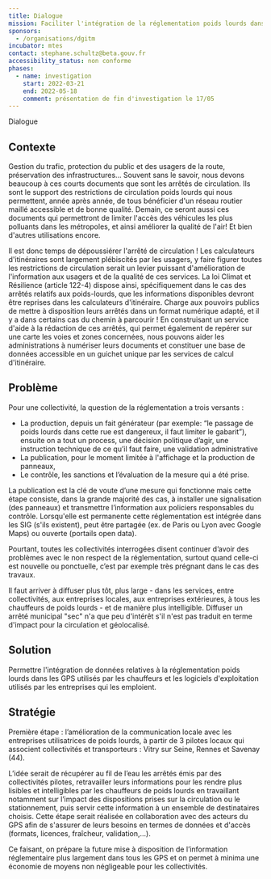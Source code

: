 ```yaml
---
title: Dialogue
mission: Faciliter l'intégration de la réglementation poids lourds dans les GPS routiers
sponsors:
  - /organisations/dgitm
incubator: mtes
contact: stephane.schultz@beta.gouv.fr
accessibility_status: non conforme
phases:
  - name: investigation
    start: 2022-03-21
    end: 2022-05-18
    comment: présentation de fin d'investigation le 17/05
---
```

Dialogue

## Contexte

Gestion du trafic, protection du public et des usagers de la route, préservation des infrastructures... Souvent sans le savoir, nous devons beaucoup à ces courts documents que sont les arrêtés de circulation. Ils sont le support des restrictions de circulation poids lourds qui nous permettent, année après année, de tous bénéficier d'un réseau routier maillé accessible et de bonne qualité. Demain, ce seront aussi ces documents qui permettront de limiter l'accès des véhicules les plus polluants dans les métropoles, et ainsi améliorer la qualité de l'air! Et bien d'autres utilisations encore.

Il est donc temps de dépoussiérer l'arrêté de circulation ! Les calculateurs d'itinéraires sont largement plébiscités par les usagers, y faire figurer toutes les restrictions de circulation serait un levier puissant d'amélioration de l'information aux usagers et de la qualité de ces services. La loi Climat et Résilience (article 122-4) dispose ainsi, spécifiquement dans le cas des arrêtés relatifs aux poids-lourds, que les informations disponibles devront être reprises dans les calculateurs d'itinéraire. Charge aux pouvoirs publics de mettre à disposition leurs arrêtés dans un format numérique adapté, et il y a dans certains cas du chemin à parcourir ! En construisant un service d'aide à la rédaction de ces arrêtés, qui permet également de repérer sur une carte les voies et zones concernées, nous pouvons aider les administrations à numériser leurs documents et constituer une base de données accessible en un guichet unique par les services de calcul d'itinéraire.

## Problème

Pour une collectivité, la question de la réglementation a trois versants :

* La production, depuis un fait générateur (par exemple: “le passage de poids lourds dans cette rue est dangereux, il faut limiter le gabarit”), ensuite on a tout un process, une décision politique d’agir, une instruction technique de ce qu’il faut faire, une validation administrative
* La publication, pour le moment limitée à l'affichage et la production de panneaux, 
* Le contrôle, les sanctions et l’évaluation de la mesure qui a été prise.

La publication est la clé de voute d’une mesure qui fonctionne mais cette étape consiste, dans la grande majorité des cas, à installer une signalisation (des panneaux) et transmettre l’information aux policiers responsables du contrôle. Lorsqu'elle est permanente cette réglementation est intégrée dans les SIG (s'ils existent), peut être partagée (ex. de Paris ou Lyon avec Google Maps) ou ouverte (portails open data).

Pourtant, toutes les collectivités interrogées disent continuer d’avoir des problèmes avec le non respect de la réglementation, surtout quand celle-ci est nouvelle ou ponctuelle, c’est par exemple très prégnant dans le cas des travaux.

Il faut arriver à diffuser plus tôt, plus large - dans les services, entre collectivités, aux entreprises locales, aux entreprises extérieures, à tous les chauffeurs de poids lourds - et de manière plus intelligible. Diffuser un arrêté municipal "sec" n'a que peu d'intérêt s'il n'est pas traduit en terme d'impact pour la circulation et géolocalisé.

## Solution

Permettre l'intégration de données relatives à la réglementation poids lourds dans les GPS utilisés par les chauffeurs et les logiciels d'exploitation utilisés par les entreprises qui les emploient.

## Stratégie

Première étape : l’amélioration de la communication locale avec les entreprises utilisatrices de poids lourds, à partir de 3 pilotes locaux qui associent collectivités et transporteurs : Vitry sur Seine, Rennes et Savenay (44).

L’idée serait de récupérer au fil de l’eau les arrêtés émis par des collectivités pilotes, retravailler leurs informations pour les rendre plus lisibles et intelligibles par les chauffeurs de poids lourds en travaillant notamment sur l’impact des dispositions prises sur la circulation ou le stationnement, puis servir cette information à un ensemble de destinataires choisis. Cette étape serait réalisée en collaboration avec des acteurs du GPS afin de s'assurer de leurs besoins en termes de données et d'accès (formats, licences, fraîcheur, validation,...).

Ce faisant, on prépare la future mise à disposition de l’information réglementaire plus largement dans tous les GPS et on permet à minima une économie de moyens non négligeable pour les collectivités.
